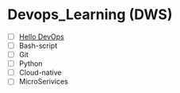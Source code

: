 # Devops_Learning (DWS)
- [ ] [Hello DevOps](https://github.com/mohrez021/Devops_Learning/wiki/Hello-devops)
- [ ] Bash-script
- [ ] Git
- [ ] Python
- [ ] Cloud-native
- [ ] MicroSerivices
